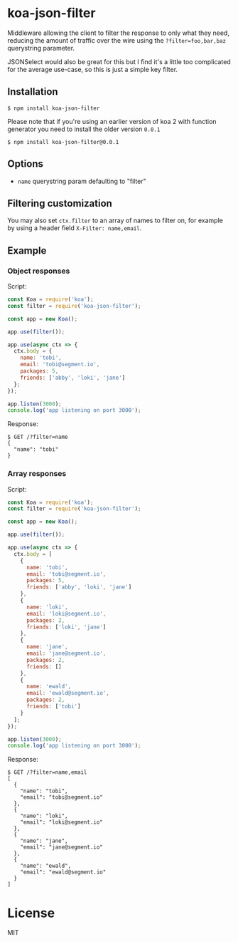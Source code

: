 # koa-json-filter

Middleware allowing the client to filter the response to only what they need,
reducing the amount of traffic over the wire using the `?filter=foo,bar,baz` querystring parameter.

JSONSelect would also be great for this but I find it's a little too complicated for the average use-case,
so this is just a simple key filter.

## Installation

```
$ npm install koa-json-filter
```

Please note that if you're using an earlier version of koa 2 with function generator you need to install the older version `0.0.1`

```
$ npm install koa-json-filter@0.0.1
```

## Options

* `name` querystring param defaulting to "filter"

## Filtering customization

You may also set `ctx.filter` to an array of names to filter on,
for example by using a header field `X-Filter: name,email`.

## Example

### Object responses

Script:

```js
const Koa = require('koa');
const filter = require('koa-json-filter');

const app = new Koa();

app.use(filter());

app.use(async ctx => {
  ctx.body = {
    name: 'tobi',
    email: 'tobi@segment.io',
    packages: 5,
    friends: ['abby', 'loki', 'jane']
  };
});

app.listen(3000);
console.log('app listening on port 3000');
```

Response:

```
$ GET /?filter=name
{
  "name": "tobi"
}
```

### Array responses

Script:

```js
const Koa = require('koa');
const filter = require('koa-json-filter');

const app = new Koa();

app.use(filter());

app.use(async ctx => {
  ctx.body = [
    {
      name: 'tobi',
      email: 'tobi@segment.io',
      packages: 5,
      friends: ['abby', 'loki', 'jane']
    },
    {
      name: 'loki',
      email: 'loki@segment.io',
      packages: 2,
      friends: ['loki', 'jane']
    },
    {
      name: 'jane',
      email: 'jane@segment.io',
      packages: 2,
      friends: []
    },
    {
      name: 'ewald',
      email: 'ewald@segment.io',
      packages: 2,
      friends: ['tobi']
    }
  ];
});

app.listen(3000);
console.log('app listening on port 3000');
```

Response:

```
$ GET /?filter=name,email
[
  {
    "name": "tobi",
    "email": "tobi@segment.io"
  },
  {
    "name": "loki",
    "email": "loki@segment.io"
  },
  {
    "name": "jane",
    "email": "jane@segment.io"
  },
  {
    "name": "ewald",
    "email": "ewald@segment.io"
  }
]
```

# License

MIT

